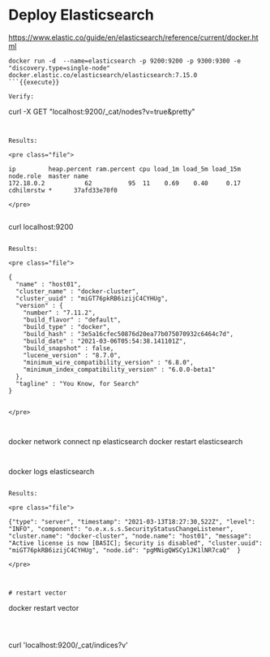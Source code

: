 
# Deploy Elasticsearch

https://www.elastic.co/guide/en/elasticsearch/reference/current/docker.html


```
docker run -d  --name=elasticsearch -p 9200:9200 -p 9300:9300 -e "discovery.type=single-node" docker.elastic.co/elasticsearch/elasticsearch:7.15.0
```{{execute}}

Verify:
```
curl -X GET "localhost:9200/_cat/nodes?v=true&pretty"
```{{execute}}


Results:

<pre class="file">

ip         heap.percent ram.percent cpu load_1m load_5m load_15m node.role  master name
172.18.0.2           62          95  11    0.69    0.40     0.17 cdhilmrstw *      37afd33e70f0

</pre>


```
curl localhost:9200
```{{execute}}

Results:

<pre class="file">

{
  "name" : "host01",
  "cluster_name" : "docker-cluster",
  "cluster_uuid" : "miGT76pkRB6izijC4CYHUg",
  "version" : {
    "number" : "7.11.2",
    "build_flavor" : "default",
    "build_type" : "docker",
    "build_hash" : "3e5a16cfec50876d20ea77b075070932c6464c7d",
    "build_date" : "2021-03-06T05:54:38.141101Z",
    "build_snapshot" : false,
    "lucene_version" : "8.7.0",
    "minimum_wire_compatibility_version" : "6.8.0",
    "minimum_index_compatibility_version" : "6.0.0-beta1"
  },
  "tagline" : "You Know, for Search"
}


</pre>



```
docker network connect np elasticsearch
docker restart elasticsearch
```{{execute}}


```
docker logs elasticsearch
```{{execute}}

Results:

<pre class="file">

{"type": "server", "timestamp": "2021-03-13T18:27:30,522Z", "level": "INFO", "component": "o.e.x.s.s.SecurityStatusChangeListener", "cluster.name": "docker-cluster", "node.name": "host01", "message": "Active license is now [BASIC]; Security is disabled", "cluster.uuid": "miGT76pkRB6izijC4CYHUg", "node.id": "pgMNigQWSCy1JK1lNR7caQ"  }

</pre>



# restart vector

```
docker restart vector
```{{execute}}



```
curl 'localhost:9200/_cat/indices?v'
```{{execute}}

